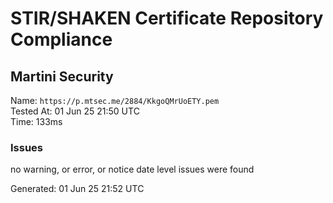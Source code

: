 # STIR/SHAKEN Certificate Repository Compliance

## Martini Security

Name: `https://p.mtsec.me/2884/KkgoQMrUoETY.pem`\
Tested At: 01 Jun 25 21:50 UTC\
Time: 133ms

### Issues

no warning, or error, or notice date level issues were found

Generated: 01 Jun 25 21:52 UTC